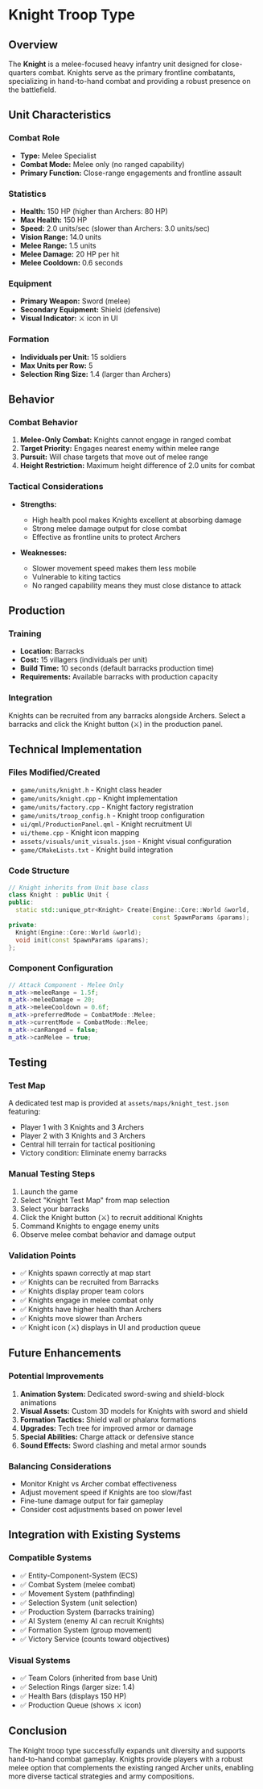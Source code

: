 # Knight Troop Type

## Overview
The **Knight** is a melee-focused heavy infantry unit designed for close-quarters combat. Knights serve as the primary frontline combatants, specializing in hand-to-hand combat and providing a robust presence on the battlefield.

## Unit Characteristics

### Combat Role
- **Type:** Melee Specialist
- **Combat Mode:** Melee only (no ranged capability)
- **Primary Function:** Close-range engagements and frontline assault

### Statistics
- **Health:** 150 HP (higher than Archers: 80 HP)
- **Max Health:** 150 HP
- **Speed:** 2.0 units/sec (slower than Archers: 3.0 units/sec)
- **Vision Range:** 14.0 units
- **Melee Range:** 1.5 units
- **Melee Damage:** 20 HP per hit
- **Melee Cooldown:** 0.6 seconds

### Equipment
- **Primary Weapon:** Sword (melee)
- **Secondary Equipment:** Shield (defensive)
- **Visual Indicator:** ⚔️ icon in UI

### Formation
- **Individuals per Unit:** 15 soldiers
- **Max Units per Row:** 5
- **Selection Ring Size:** 1.4 (larger than Archers)

## Behavior

### Combat Behavior
1. **Melee-Only Combat:** Knights cannot engage in ranged combat
2. **Target Priority:** Engages nearest enemy within melee range
3. **Pursuit:** Will chase targets that move out of melee range
4. **Height Restriction:** Maximum height difference of 2.0 units for combat

### Tactical Considerations
- **Strengths:**
  - High health pool makes Knights excellent at absorbing damage
  - Strong melee damage output for close combat
  - Effective as frontline units to protect Archers
  
- **Weaknesses:**
  - Slower movement speed makes them less mobile
  - Vulnerable to kiting tactics
  - No ranged capability means they must close distance to attack

## Production

### Training
- **Location:** Barracks
- **Cost:** 15 villagers (individuals per unit)
- **Build Time:** 10 seconds (default barracks production time)
- **Requirements:** Available barracks with production capacity

### Integration
Knights can be recruited from any barracks alongside Archers. Select a barracks and click the Knight button (⚔️) in the production panel.

## Technical Implementation

### Files Modified/Created
- `game/units/knight.h` - Knight class header
- `game/units/knight.cpp` - Knight implementation
- `game/units/factory.cpp` - Knight factory registration
- `game/units/troop_config.h` - Knight troop configuration
- `ui/qml/ProductionPanel.qml` - Knight recruitment UI
- `ui/theme.cpp` - Knight icon mapping
- `assets/visuals/unit_visuals.json` - Knight visual configuration
- `game/CMakeLists.txt` - Knight build integration

### Code Structure
```cpp
// Knight inherits from Unit base class
class Knight : public Unit {
public:
  static std::unique_ptr<Knight> Create(Engine::Core::World &world,
                                        const SpawnParams &params);
private:
  Knight(Engine::Core::World &world);
  void init(const SpawnParams &params);
};
```

### Component Configuration
```cpp
// Attack Component - Melee Only
m_atk->meleeRange = 1.5f;
m_atk->meleeDamage = 20;
m_atk->meleeCooldown = 0.6f;
m_atk->preferredMode = CombatMode::Melee;
m_atk->currentMode = CombatMode::Melee;
m_atk->canRanged = false;
m_atk->canMelee = true;
```

## Testing

### Test Map
A dedicated test map is provided at `assets/maps/knight_test.json` featuring:
- Player 1 with 3 Knights and 3 Archers
- Player 2 with 3 Knights and 3 Archers
- Central hill terrain for tactical positioning
- Victory condition: Eliminate enemy barracks

### Manual Testing Steps
1. Launch the game
2. Select "Knight Test Map" from map selection
3. Select your barracks
4. Click the Knight button (⚔️) to recruit additional Knights
5. Command Knights to engage enemy units
6. Observe melee combat behavior and damage output

### Validation Points
- ✅ Knights spawn correctly at map start
- ✅ Knights can be recruited from Barracks
- ✅ Knights display proper team colors
- ✅ Knights engage in melee combat only
- ✅ Knights have higher health than Archers
- ✅ Knights move slower than Archers
- ✅ Knight icon (⚔️) displays in UI and production queue

## Future Enhancements

### Potential Improvements
1. **Animation System:** Dedicated sword-swing and shield-block animations
2. **Visual Assets:** Custom 3D models for Knights with sword and shield
3. **Formation Tactics:** Shield wall or phalanx formations
4. **Upgrades:** Tech tree for improved armor or damage
5. **Special Abilities:** Charge attack or defensive stance
6. **Sound Effects:** Sword clashing and metal armor sounds

### Balancing Considerations
- Monitor Knight vs Archer combat effectiveness
- Adjust movement speed if Knights are too slow/fast
- Fine-tune damage output for fair gameplay
- Consider cost adjustments based on power level

## Integration with Existing Systems

### Compatible Systems
- ✅ Entity-Component-System (ECS)
- ✅ Combat System (melee combat)
- ✅ Movement System (pathfinding)
- ✅ Selection System (unit selection)
- ✅ Production System (barracks training)
- ✅ AI System (enemy AI can recruit Knights)
- ✅ Formation System (group movement)
- ✅ Victory Service (counts toward objectives)

### Visual Systems
- ✅ Team Colors (inherited from base Unit)
- ✅ Selection Rings (larger size: 1.4)
- ✅ Health Bars (displays 150 HP)
- ✅ Production Queue (shows ⚔️ icon)

## Conclusion

The Knight troop type successfully expands unit diversity and supports hand-to-hand combat gameplay. Knights provide players with a robust melee option that complements the existing ranged Archer units, enabling more diverse tactical strategies and army compositions.

